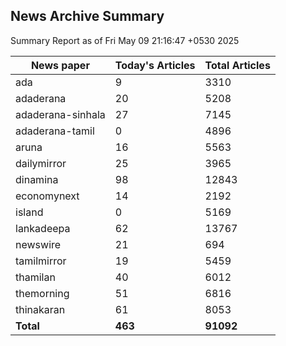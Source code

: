 <!-- @format -->
## News Archive Summary

Summary Report as of Fri May 09 21:16:47 +0530 2025

| News paper         | Today's Articles | Total Articles |
|--------------------|------------------|----------------|
| ada               | 9          | 3310        |
| adaderana               | 20          | 5208        |
| adaderana-sinhala               | 27          | 7145        |
| adaderana-tamil               | 0          | 4896        |
| aruna               | 16          | 5563        |
| dailymirror               | 25          | 3965        |
| dinamina               | 98          | 12843        |
| economynext               | 14          | 2192        |
| island               | 0          | 5169        |
| lankadeepa               | 62          | 13767        |
| newswire               | 21          | 694        |
| tamilmirror               | 19          | 5459        |
| thamilan               | 40          | 6012        |
| themorning               | 51          | 6816        |
| thinakaran               | 61          | 8053        |
| **Total**          | **463**      | **91092** |

